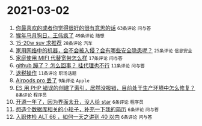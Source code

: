# 2021-03-02

1. [你最喜欢的或者你觉得很好的很有意思的话](https://www.v2ex.com/t/757491) `63条评论` `问与答`
1. [猴年马月狗日，王伟疯了](https://www.v2ex.com/t/757489) `49条评论` `随想`
1. [15-20w suv 求推荐](https://www.v2ex.com/t/757499) `28条评论` `汽车`
1. [家用网络中的机器，会不会被入侵？会有哪些安全隐患呢？](https://www.v2ex.com/t/757503) `25条评论` `信息安全`
1. [家庭使用 MIFI 代替宽带怎么样](https://www.v2ex.com/t/757492) `17条评论` `问与答`
1. [github 蹦了？ 怎么回事？ 挂代理也不行](https://www.v2ex.com/t/757511) `11条评论` `问与答`
1. [退税操作](https://www.v2ex.com/t/757505) `11条评论` `职场话题`
1. [Airpods pro 丢了](https://www.v2ex.com/t/757518) `9条评论` `Apple`
1. [ES 用 PHP 错误的创建了索引，居然没报错，目前处于生产环境中怎么修复？](https://www.v2ex.com/t/757494) `8条评论` `程序员`
1. [开源一年了，因为界面太丑，没人给 star](https://www.v2ex.com/t/757516) `6条评论` `程序员`
1. [想造个数据库相关的小轮子，补充一下我的简历](https://www.v2ex.com/t/757497) `6条评论` `问与答`
1. [入职体检 ALT 66 ，如何一天之讲到 40 以内](https://www.v2ex.com/t/757496) `6条评论` `问与答`
